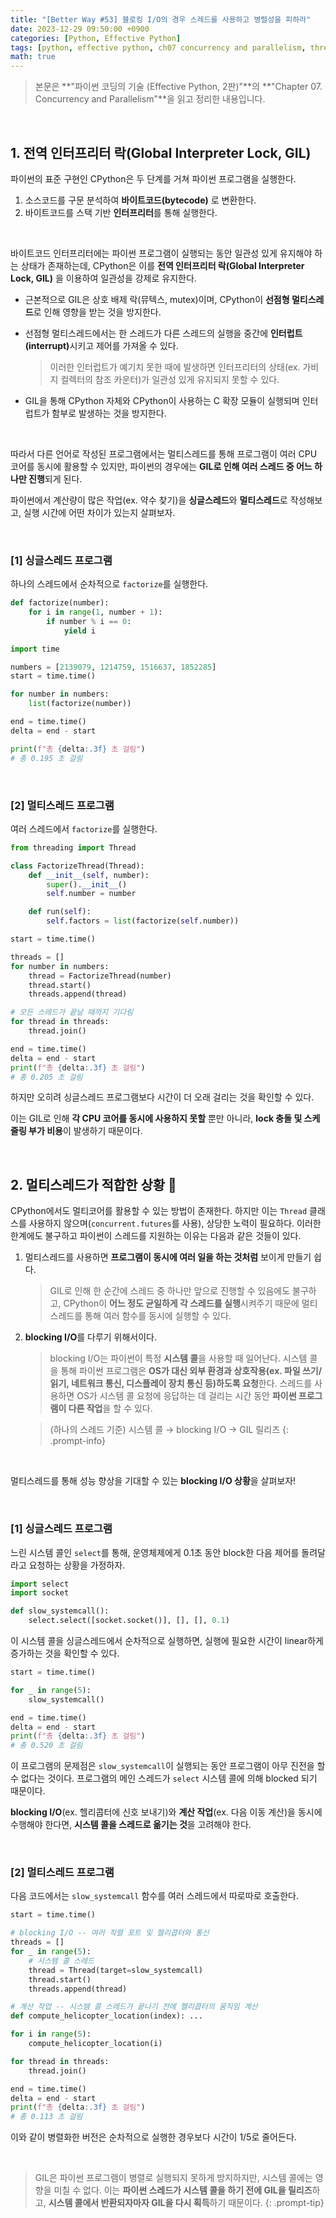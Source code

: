 ```yaml
---
title: "[Better Way #53] 블로킹 I/O의 경우 스레드를 사용하고 병렬성을 피하라"
date: 2023-12-29 09:50:00 +0900
categories: [Python, Effective Python]
tags: [python, effective python, ch07 concurrency and parallelism, thread, blocking io, singlethread, multithread, gil]
math: true
---
```


> 본문은 **"파이썬 코딩의 기술 (Effective Python, 2판)"**의 **"Chapter 07. Concurrency and Parallelism"**을 읽고 정리한 내용입니다.

<br>

## 1. 전역 인터프리터 락(Global Interpreter Lock, GIL)

파이썬의 표준 구현인 CPython은 두 단계를 거쳐 파이썬 프로그램을 실행한다.

1. 소스코드를 구문 분석하여 **바이트코드(bytecode)** 로 변환한다.
2. 바이트코드를 스택 기반 **인터프리터**를 통해 실행한다.

<br>

바이트코드 인터프리터에는 파이썬 프로그램이 실행되는 동안 일관성 있게 유지해야 하는 상태가 존재하는데, CPython은 이를 **전역 인터프리터 락(Global Interpreter Lock, GIL)** 을 이용하여 일관성을 강제로 유지한다.

- 근본적으로 GIL은 상호 배제 락(뮤텍스, mutex)이며, CPython이 **선점형 멀티스레드**로 인해 영향을 받는 것을 방지한다.
- 선점형 멀티스레드에서는 <span class="shl">한 스레드가 다른 스레드의 실행을 중간에 **인터럽트(interrupt)**</span>시키고 제어를 가져올 수 있다.
    
    > 이러한 인터럽트가 예기치 못한 때에 발생하면 인터프리터의 상태(ex. 가비지 컬렉터의 참조 카운터)가 일관성 있게 유지되지 못할 수 있다.
    
- GIL을 통해 CPython 자체와 CPython이 사용하는 C 확장 모듈이 실행되며 인터럽트가 함부로 발생하는 것을 방지한다.

<br>

따라서 다른 언어로 작성된 프로그램에서는 멀티스레드를 통해 프로그램이 여러 CPU 코어를 동시에 활용할 수 있지만, 파이썬의 경우에는 <span class="shl">**GIL로 인해 여러 스레드 중 어느 하나만 진행**</span>되게 된다.

파이썬에서 계산량이 많은 작업(ex. 약수 찾기)을 **싱글스레드**와 **멀티스레드**로 작성해보고, 실행 시간에 어떤 차이가 있는지 살펴보자.

<br>

### [1] 싱글스레드 프로그램

하나의 스레드에서 순차적으로 `factorize`를 실행한다.

```python
def factorize(number):
    for i in range(1, number + 1):
        if number % i == 0:
            yield i
```

```python
import time

numbers = [2139079, 1214759, 1516637, 1852285]
start = time.time()

for number in numbers:
    list(factorize(number))

end = time.time()
delta = end - start

print(f"총 {delta:.3f} 초 걸림")
# 총 0.195 초 걸림
```

<br>

### [2] 멀티스레드 프로그램

여러 스레드에서 `factorize`를 실행한다.

```python
from threading import Thread

class FactorizeThread(Thread):
    def __init__(self, number):
        super().__init__()
        self.number = number

    def run(self):
        self.factors = list(factorize(self.number))
```

```python
start = time.time()

threads = []
for number in numbers:
    thread = FactorizeThread(number)
    thread.start()
    threads.append(thread)

# 모든 스레드가 끝날 때까지 기다림
for thread in threads:
    thread.join()

end = time.time()
delta = end - start
print(f"총 {delta:.3f} 초 걸림")
# 총 0.205 초 걸림
```

하지만 오히려 싱글스레드 프로그램보다 시간이 더 오래 걸리는 것을 확인할 수 있다.

이는 GIL로 인해 **각 CPU 코어를 동시에 사용하지 못할** 뿐만 아니라, **lock 충돌 및 스케줄링 부가 비용**이 발생하기 때문이다.

<br>

## 2. 멀티스레드가 적합한 상황 🌟

CPython에서도 멀티코어를 활용할 수 있는 방법이 존재한다. 하지만 이는 `Thread` 클래스를 사용하지 않으며(`concurrent.futures`를 사용), 상당한 노력이 필요하다. 이러한 한계에도 불구하고 파이썬이 스레드를 지원하는 이유는 다음과 같은 것들이 있다.

1. 멀티스레드를 사용하면 <span class="shl">**프로그램이 동시에 여러 일을 하는 것처럼**</span> 보이게 만들기 쉽다.
    
    > GIL로 인해 한 순간에 스레드 중 하나만 앞으로 진행할 수 있음에도 불구하고, CPython이 **어느 정도 균일하게 각 스레드를 실행**시켜주기 때문에 멀티스레드를 통해 여러 함수를 동시에 실행할 수 있다.
    
2. <span class="shl">**blocking I/O**</span>를 다루기 위해서이다.
    
    > blocking I/O는 파이썬이 특정 <span class="blue">**시스템 콜**</span>을 사용할 때 일어난다. 시스템 콜을 통해 파이썬 프로그램은 **OS가 대신 외부 환경과 상호작용(ex. 파일 쓰기/읽기, 네트워크 통신, 디스플레이 장치 통신 등)하도록 요청**한다. 스레드를 사용하면 OS가 시스템 콜 요청에 응답하는 데 걸리는 시간 동안 **파이썬 프로그램이 다른 작업**을 할 수 있다.
    
    > (하나의 스레드 기준) 시스템 콜 → blocking I/O → GIL 릴리즈
    {: .prompt-info}

<br>

멀티스레드를 통해 성능 향상을 기대할 수 있는 **blocking I/O 상황**을 살펴보자!

<br>

### [1] 싱글스레드 프로그램

느린 시스템 콜인 `select`를 통해, 운영체제에게 0.1초 동안 block한 다음 제어를 돌려달라고 요청하는 상황을 가정하자.

```python
import select
import socket

def slow_systemcall():
    select.select([socket.socket()], [], [], 0.1)
```

이 시스템 콜을 싱글스레드에서 순차적으로 실행하면, 실행에 필요한 시간이 linear하게 증가하는 것을 확인할 수 있다.

```python
start = time.time()

for _ in range(5):
    slow_systemcall()

end = time.time()
delta = end - start
print(f"총 {delta:.3f} 초 걸림")
# 총 0.520 초 걸림
```

이 프로그램의 문제점은 `slow_systemcall`이 실행되는 동안 프로그램이 아무 진전을 할 수 없다는 것이다. 프로그램의 메인 스레드가 `select` 시스템 콜에 의해 blocked 되기 때문이다.

**blocking I/O**(ex. 헬리콥터에 신호 보내기)와 **계산 작업**(ex. 다음 이동 계산)을 동시에 수행해야 한다면, <span class="shl">**시스템 콜을 스레드로 옮기는 것**</span>을 고려해야 한다.

<br>

### [2] 멀티스레드 프로그램

다음 코드에서는 `slow_systemcall` 함수를 여러 스레드에서 따로따로 호출한다.

```python
start = time.time()

# blocking I/O -- 여러 직렬 포트 및 헬리콥터와 통신
threads = []
for _ in range(5):
    # 시스템 콜 스레드
    thread = Thread(target=slow_systemcall)
    thread.start()
    threads.append(thread)

# 계산 작업 -- 시스템 콜 스레드가 끝나기 전에 헬리콥터의 움직임 계산
def compute_helicopter_location(index): ...

for i in range(5):
    compute_helicopter_location(i)

for thread in threads:
    thread.join()

end = time.time()
delta = end - start
print(f"총 {delta:.3f} 초 걸림")
# 총 0.113 초 걸림
```

이와 같이 병렬화한 버전은 순차적으로 실행한 경우보다 시간이 1/5로 줄어든다.

<br>

> GIL은 파이썬 프로그램이 병렬로 실행되지 못하게 방지하지만, 시스템 콜에는 영향을 미칠 수 없다. 이는 <span class="ulr">**파이썬 스레드가 시스템 콜을 하기 전에 GIL을 릴리즈**</span>하고, <span class="ulr">**시스템 콜에서 반환되자마자 GIL을 다시 획득**</span>하기 때문이다.
{: .prompt-tip}
